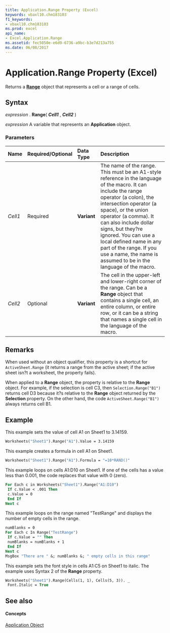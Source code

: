 ```yaml
---
title: Application.Range Property (Excel)
keywords: vbaxl10.chm183103
f1_keywords:
- vbaxl10.chm183103
ms.prod: excel
api_name:
- Excel.Application.Range
ms.assetid: fec5050e-e6d9-6736-a9bc-b3e7d213a755
ms.date: 06/08/2017
---
```



# Application.Range Property (Excel)

Returns a **[Range](range-object-excel.md)** object that represents a cell or a range of cells.


## Syntax

 _expression_ . **Range**( **_Cell1_** , **_Cell2_** )

 _expression_ A variable that represents an **Application** object.


### Parameters



|**Name**|**Required/Optional**|**Data Type**|**Description**|
|:-----|:-----|:-----|:-----|
| _Cell1_|Required| **Variant**|The name of the range. This must be an A1-style reference in the language of the macro. It can include the range operator (a colon), the intersection operator (a space), or the union operator (a comma). It can also include dollar signs, but they?re ignored. You can use a local defined name in any part of the range. If you use a name, the name is assumed to be in the language of the macro.|
| _Cell2_|Optional| **Variant**|The cell in the upper-left and lower-right corner of the range. Can be a **Range** object that contains a single cell, an entire column, or entire row, or it can be a string that names a single cell in the language of the macro.|

## Remarks

When used without an object qualifier, this property is a shortcut for  `ActiveSheet.Range` (it returns a range from the active sheet; if the active sheet isn?t a worksheet, the property fails).

When applied to a **Range** object, the property is relative to the **Range** object. For example, if the selection is cell C3, then `Selection.Range("B1")` returns cell D3 because it?s relative to the **Range** object returned by the **Selection** property. On the other hand, the code `ActiveSheet.Range("B1")` always returns cell B1.


## Example

This example sets the value of cell A1 on Sheet1 to 3.14159.


```vb
Worksheets("Sheet1").Range("A1").Value = 3.14159
```

This example creates a formula in cell A1 on Sheet1.




```vb
Worksheets("Sheet1").Range("A1").Formula = "=10*RAND()"
```

This example loops on cells A1:D10 on Sheet1. If one of the cells has a value less than 0.001, the code replaces that value with 0 (zero).




```vb
For Each c in Worksheets("Sheet1").Range("A1:D10") 
 If c.Value < .001 Then 
 c.Value = 0 
 End If 
Next c
```

This example loops on the range named "TestRange" and displays the number of empty cells in the range.




```vb
numBlanks = 0 
For Each c In Range("TestRange") 
 If c.Value = "" Then 
 numBlanks = numBlanks + 1 
 End If 
Next c 
MsgBox "There are " &; numBlanks &; " empty cells in this range"
```

This example sets the font style in cells A1:C5 on Sheet1 to italic. The example uses Syntax 2 of the **Range** property.




```vb
Worksheets("Sheet1").Range(Cells(1, 1), Cells(5, 3)). _ 
 Font.Italic = True 

```


## See also


#### Concepts


[Application Object](application-object-excel.md)


